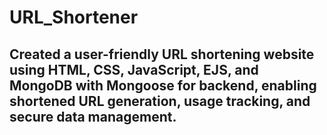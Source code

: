 # URL_Shortener
## Created a user-friendly URL shortening website using HTML, CSS, JavaScript, EJS, and MongoDB with Mongoose for backend, enabling shortened URL generation, usage tracking, and secure data management.
